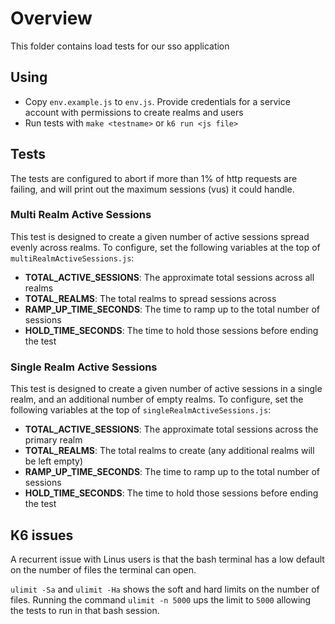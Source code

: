 # Overview

This folder contains load tests for our sso application

## Using

- Copy `env.example.js` to `env.js`. Provide credentials for a service account with permissions to create realms and users
- Run tests with `make <testname>` or `k6 run <js file>`

## Tests

The tests are configured to abort if more than 1% of http requests are failing, and will
print out the maximum sessions (vus) it could handle.

### Multi Realm Active Sessions

This test is designed to create a given number of active sessions spread evenly across realms. To configure,
set the following variables at the top of `multiRealmActiveSessions.js`:

- **TOTAL_ACTIVE_SESSIONS**: The approximate total sessions across all realms
- **TOTAL_REALMS**: The total realms to spread sessions across
- **RAMP_UP_TIME_SECONDS**: The time to ramp up to the total number of sessions
- **HOLD_TIME_SECONDS**: The time to hold those sessions before ending the test

### Single Realm Active Sessions

This test is designed to create a given number of active sessions in a single realm, and an additional
number of empty realms. To configure, set the following variables at the top of `singleRealmActiveSessions.js`:

- **TOTAL_ACTIVE_SESSIONS**: The approximate total sessions across the primary realm
- **TOTAL_REALMS**: The total realms to create (any additional realms will be left empty)
- **RAMP_UP_TIME_SECONDS**: The time to ramp up to the total number of sessions
- **HOLD_TIME_SECONDS**: The time to hold those sessions before ending the test

## K6 issues

A recurrent issue with Linus users is that the bash terminal has a low default on the number of files the terminal can open.

`ulimit -Sa` and   `ulimit -Ha` shows the soft and hard limits on the number of files. Running the command `ulimit -n 5000` ups the limit to `5000` allowing the tests to run in that bash session.
